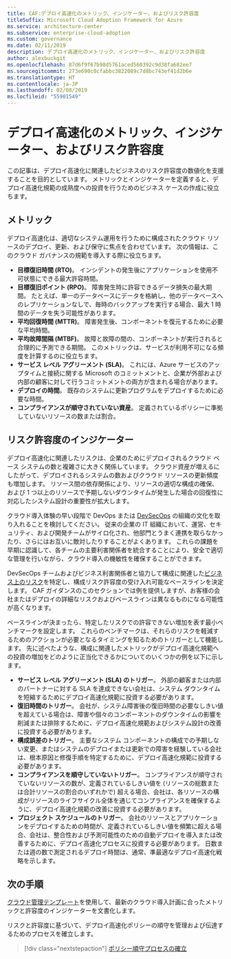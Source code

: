 ```yaml
---
title: CAF:デプロイ高速化のメトリック、インジケーター、およびリスク許容度
titleSuffix: Microsoft Cloud Adoption Framework for Azure
ms.service: architecture-center
ms.subservice: enterprise-cloud-adoption
ms.custom: governance
ms.date: 02/11/2019
description: デプロイ高速化のメトリック、インジケーター、およびリスク許容度
author: alexbuckgit
ms.openlocfilehash: 87d6f9f67b98d5761aced560392c9d38fa682ee7
ms.sourcegitcommit: 273e690c0cfabbc3822089c7d8bc743ef41d2b6e
ms.translationtype: HT
ms.contentlocale: ja-JP
ms.lasthandoff: 02/08/2019
ms.locfileid: "55901549"
---
```

# <a name="deployment-acceleration-metrics-indicators-and-risk-tolerance"></a>デプロイ高速化のメトリック、インジケーター、およびリスク許容度

この記事は、デプロイ高速化に関連したビジネスのリスク許容度の数値化を支援することを目的としています。 メトリックとインジケーターを定義すると、デプロイ高速化規範の成熟度への投資を行うためのビジネス ケースの作成に役立ちます。

## <a name="metrics"></a>メトリック

デプロイ高速化は、適切なシステム運用を行うために構成されたクラウド リソースのデプロイ、更新、および保守に焦点を合わせています。 次の情報は、このクラウド ガバナンスの規範を導入する際に役立ちます。

- **目標復旧時間 (RTO)**。 インシデントの発生後にアプリケーションを使用不可状態にできる最大許容時間。
- **目標復旧ポイント (RPO)**。 障害発生時に許容できるデータ損失の最大期間。 たとえば、単一のデータベースにデータを格納し、他のデータベースへのレプリケーションなしで、毎時のバックアップを実行する場合、最大 1 時間のデータを失う可能性があります。
- **平均回復時間 (MTTR)**。 障害発生後、コンポーネントを復元するために必要な平均時間。
- **平均故障間隔 (MTBF)**。 故障と故障の間の、コンポーネントが実行されると合理的に予測できる期間。 このメトリックは、サービスが利用不可になる頻度を計算するのに役立ちます。
- **サービス レベル アグリーメント (SLA)**。 これには、Azure サービスのアップタイムと接続に関する Microsoft のコミットメントと、企業が外部および内部の顧客に対して行うコミットメントの両方が含まれる場合があります。
- **デプロイの時間**。 既存のシステムに更新プログラムをデプロイするために必要な時間。
- **コンプライアンスが順守されていない資産**。 定義されているポリシーに準拠していないリソースの数または割合。

## <a name="risk-tolerance-indicators"></a>リスク許容度のインジケーター

デプロイ高速化に関連したリスクは、企業のためにデプロイされるクラウド ベース システムの数と複雑さに大きく関係しています。 クラウド資産が増えるにしたがって、デプロイされるシステムの数およびクラウド リソースの更新頻度も増加します。 リソース間の依存関係により、リソースの適切な構成の確保、および 1 つ以上のリソースで予期しないダウンタイムが発生した場合の回復性に対応したシステム設計の重要性が拡大します。

<!-- "en-us" location is required for the URL below. -->

クラウド導入体験の早い段階で DevOps または [DevSecOps](https://www.microsoft.com/en-us/securityengineering/devsecops) の組織の文化を取り入れることを検討してください。 従来の企業の IT 組織において、運営、セキュリティ、および開発チームがサイロ化され、他部門とうまく連携を取らなかったり、さらにはお互いに敵対したりすることがよくあります。 これらの課題を早期に認識して、各チームの主要利害関係者を統合することにより、安全で適切な管理を行いながら、クラウド導入の機敏性を確保することができます。

DevSecOps チームおよびビジネス利害関係者と協力して構成に関連した[ビジネス上のリスク](business-risks.md)を特定し、構成リスク許容度の受け入れ可能なベースラインを決定します。 CAF ガイダンスのこのセクションでは例を提供しますが、お客様の会社またはデプロイの詳細なリスクおよびベースラインは異なるものになる可能性が高くなります。

ベースラインが決まったら、特定したリスクでの許容できない増加を表す最小ベンチマークを設定します。 これらのベンチマークは、それらのリスクを軽減するためのアクションが必要となるタイミングを知るためのトリガーとして機能します。 先に述べたような、構成に関連したメトリックがデプロイ高速化規範への投資の増加をどのように正当化できるかについてのいくつかの例を以下に示します。

- **サービス レベル アグリーメント (SLA) のトリガー**。 外部の顧客または内部のパートナーに対する SLA を達成できない会社は、システム ダウンタイムを短縮するためにデプロイ高速化規範に投資する必要があります。
- **復旧時間のトリガー**。 会社が、システム障害後の復旧時間の必要なしきい値を超えている場合は、障害や個々のコンポーネントのダウンタイムの影響を削減または排除するために、デプロイ高速化規範およびシステム設計の改善に投資する必要があります。
- **構成誤差のトリガー**。 主要なシステム コンポーネントの構成での予期しない変更、またはシステムのデプロイまたは更新での障害を経験している会社は、根本原因と修復手順を特定するために、デプロイ高速化規範に投資する必要があります。  
- **コンプライアンスを順守していないトリガー**。 コンプライアンスが順守されていないリソースの数が、定義されているしきい値を (リソースの総数または合計リソースの割合のいずれかで) 超える場合、会社は、各リソースの構成がリソースのライフサイクル全体を通じてコンプライアンスを確保するように、デプロイ高速化規範の改善に投資する必要があります。
- **プロジェクト スケジュールのトリガー**。 会社のリソースとアプリケーションをデプロイするための時間が、定義されているしきい値を頻繁に超える場合、会社は、整合性および予測可能性のための自動デプロイを導入または改善するために、デプロイ高速化プロセスに投資する必要があります。 日数または週の数で測定されるデプロイ時間は、通常、準最適なデプロイ高速化戦略を示します。

## <a name="next-steps"></a>次の手順

[クラウド管理テンプレート](./template.md)を使用して、最新のクラウド導入計画に合ったメトリックと許容度のインジケーターを文書化します。

リスクと許容度に基づいて、デプロイ高速化ポリシーの順守を管理および伝達するためのプロセスを確立します。

> [!div class="nextstepaction"]
> [ポリシー順守プロセスの確立](compliance-processes.md)
